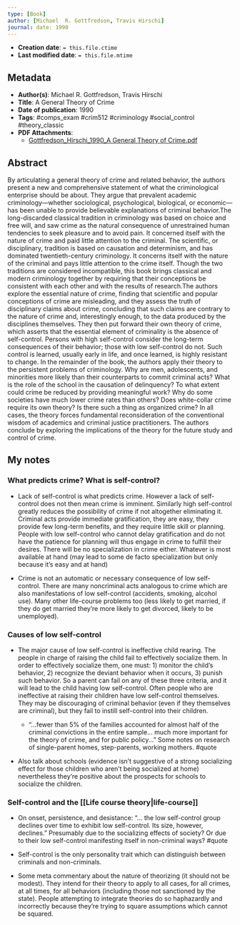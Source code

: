 ```yaml
---
type: [Book]
author: [Michael  R. Gottfredson, Travis Hirschi]
journal: date: 1990
---
```


* **Creation date**: `= this.file.ctime`
* **Last modified date**: `= this.file.mtime`

## Metadata

* **Author(s)**: Michael  R. Gottfredson, Travis Hirschi
* **Title**: A General Theory of Crime
* **Date of publication**: 1990
* **Tags**: #comps_exam #crim512 #criminology #social_control #theory_classic 
* **PDF Attachments**:
  * [Gottfredson_Hirschi_1990_A General Theory of Crime.pdf](zotero://open-pdf/library/items/JLK8ZMC2)

## Abstract

By articulating a general theory of crime and related behavior, the authors present a new and comprehensive statement of what the criminological enterprise should be about. They argue that prevalent academic criminology—whether sociological, psychological, biological, or economic—has been unable to provide believable explanations of criminal behavior.The long-discarded classical tradition in criminology was based on choice and free will, and saw crime as the natural consequence of unrestrained human tendencies to seek pleasure and to avoid pain. It concerned itself with the nature of crime and paid little attention to the criminal. The scientific, or disciplinary, tradition is based on causation and determinism, and has dominated twentieth-century criminology. It concerns itself with the nature of the criminal and pays little attention to the crime itself. Though the two traditions are considered incompatible, this book brings classical and modern criminology together by requiring that their conceptions be consistent with each other and with the results of research.The authors explore the essential nature of crime, finding that scientific and popular conceptions of crime are misleading, and they assess the truth of disciplinary claims about crime, concluding that such claims are contrary to the nature of crime and, interestingly enough, to the data produced by the disciplines themselves. They then put forward their own theory of crime, which asserts that the essential element of criminality is the absence of self-control. Persons with high self-control consider the long-term consequences of their behavior; those with low self-control do not. Such control is learned, usually early in life, and once learned, is highly resistant to change. In the remainder of the book, the authors apply their theory to the persistent problems of criminology. Why are men, adolescents, and minorities more likely than their counterparts to commit criminal acts? What is the role of the school in the causation of delinquency? To what extent could crime be reduced by providing meaningful work? Why do some societies have much lower crime rates than others? Does white-collar crime require its own theory? Is there such a thing as organized crime? In all cases, the theory forces fundamental reconsideration of the conventional wisdom of academics and criminal justice practitioners. The authors conclude by exploring the implications of the theory for the future study and control of crime.

## My notes

### What predicts crime? What is self-control?

* Lack of self-control is what predicts crime. However a lack of self-control does not then mean crime is imminent. Similarly high self-control greatly reduces the possibility of crime if not altogether eliminating it. Criminal acts provide immediate gratification, they are easy, they provide few long-term benefits, and they require little skill or planning. People with low self-control who cannot delay gratification and do not have the patience for planning will thus engage in crime to fulfill their desires. There will be no specialization in crime either. Whatever is most available at hand (may lead to some de facto specialization but only because it’s easy and at hand)
  
* Crime is not an automatic or necessary consequence of low self-control. There are many noncriminal acts analogous to crime which are also manifestations of low self-control (accidents, smoking, alcohol use). Many other life-course problems too (less likely to get married, if they do get married they’re more likely to get divorced, likely to be unemployed).

### Causes of low self-control

* The major cause of low self-control is ineffective child rearing. The people in charge of raising the child fail to effectively socialize them. In order to effectively socialize them, one must: 1) monitor the child’s behavior, 2) recognize the deviant behavior when it occurs, 3) punish such behavior. So a parent can fail on any of these three criteria, and it will lead to the child having low self-control. Often people who are ineffective at raising their children have low self-control themselves. They may be discouraging of criminal behavior (even if they themselves are criminal), but they fail to instill self-control into their children.
  
	* “...fewer than 5% of the families accounted for almost half of the criminal convictions in the entire sample… much more important for the theory of crime, and for public policy…” Some notes on research of single-parent homes, step-parents, working mothers. #quote
	  
* Also talk about schools (evidence isn’t suggestive of a strong socializing effect for those children who aren’t being socialized at home) nevertheless they’re positive about the prospects for schools to socialize the children.

### Self-control and the [[Life course theory|life-course]]

* On onset, persistence, and desistance: “... the low self-control group declines over time to exhibit low self-control. Its size, however, declines.” Presumably due to the socializing effects of society? Or due to their low self-control manifesting itself in non-criminal ways? #quote 
  
* Self-control is the only personality trait which can distinguish between criminals and non-criminals.
  
* Some meta commentary about the nature of theorizing (it should not be modest). They intend for their theory to apply to all cases, for all crimes, at all times, for all behaviors (including those not sanctioned by the state). People attempting to integrate theories do so haphazardly and incorrectly because they’re trying to square assumptions which cannot be squared.